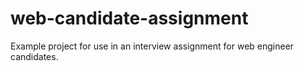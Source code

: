 # web-candidate-assignment

Example project for use in an interview assignment for web engineer candidates.
